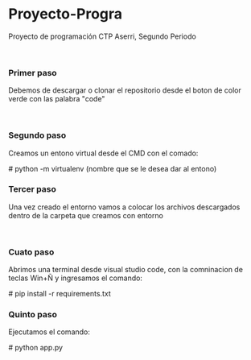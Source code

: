 # Proyecto-Progra
Proyecto de programación CTP Aserri, Segundo Periodo

<br>
<h3>Primer paso</h3>
<p>Debemos de descargar o clonar el repositorio desde el boton de color verde con las palabra "code"</p>
<br>
<h3>Segundo paso</h3>
<p>Creamos un entono virtual desde el CMD con el comado:</p>
# python -m virtualenv (nombre que se le desea dar al entono)
<br>
<h3>Tercer paso</h3>
<p>Una vez creado el entorno vamos a colocar los archivos descargados dentro de la carpeta que creamos con entorno</p>
<br>
<h3>Cuato paso</h3>
<p>Abrimos una terminal desde visual studio code, con la comninacion de teclas Win+Ñ y ingresamos el comando:</p>
# pip install -r requirements.txt
<br>
<h3>Quinto paso</h3>
<p>Ejecutamos el comando:</p>
# python app.py
